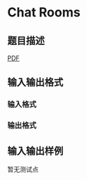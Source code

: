 # Chat Rooms

## 题目描述

[problemUrl]: https://uva.onlinejudge.org/index.php?option=com_onlinejudge&Itemid=8&category=246&page=show_problem&problem=3627

[PDF](https://uva.onlinejudge.org/external/11/p1186.pdf)

## 输入输出格式

### 输入格式

### 输出格式

## 输入输出样例

暂无测试点

